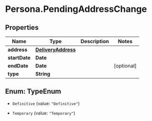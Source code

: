 # Persona.PendingAddressChange

## Properties

Name | Type | Description | Notes
------------ | ------------- | ------------- | -------------
**address** | [**DeliveryAddress**](DeliveryAddress.md) |  | 
**startDate** | **Date** |  | 
**endDate** | **Date** |  | [optional] 
**type** | **String** |  | 



## Enum: TypeEnum


* `Definitive` (value: `"Definitive"`)

* `Temporary` (value: `"Temporary"`)




